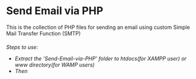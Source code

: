 # Send Email via PHP
<p>This is the collection of PHP files for sending an email using custom Simple Mail Transfer Function (SMTP)</p>
<h6>
  <em>Steps to use: </em>
  <ul>
    <li>Extract the 'Send-Email-via-PHP' folder to htdocs(for XAMPP user) or www directory(for WAMP users)</li>
    <li>Then</li>
  </ul>
</h6>
